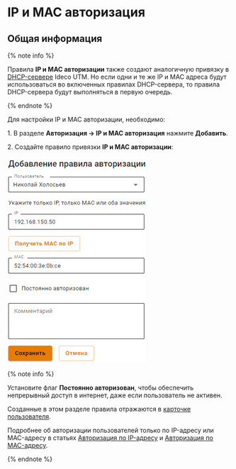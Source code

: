 # IP и MAC авторизация

## Общая информация

{% note info %}

Правила **IP и MAC авторизации** также создают аналогичную привязку в [DHCP-сервере](../../../services/dhcp.md#nastroika-dhcp-servera-s-privyazkoi-ip-k-mac) Ideco UTM. Но если одни и те же IP и MAC адреса будут использоваться во включенных правилах DHCP-сервера, то правила DHCP-сервера будут выполняться в первую очередь.

{% endnote %}

Для настройки IP и MAC авторизации, необходимо:

1\. В разделе **Авторизация -> IP и MAC авторизация** нажмите **Добавить**.

2\. Создайте правило привязки **IP и MAC авторизации**:

![](../../../../../_images/ip-mac.png)

{% note info %}

Установите флаг **Постоянно авторизован**, чтобы обеспечить непрерывный доступ в интернет, даже если пользователь не активен.

Созданные в этом разделе правила отражаются в [карточке пользователя](../../user-tree/customization-of-users.md).

Подробнее об авторизации пользователей только по IP-адресу или MAC-адресу в статьях [Авторизация по IP-адресу](ip-authorization.md) и [Авторизация по MAC-адресу](mac-authorization.md).

{% endnote %}

